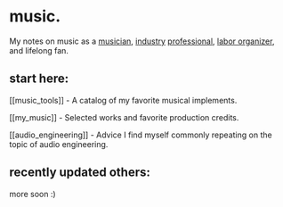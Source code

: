 # music.

My notes on music as a [musician](https://wiki.plungepool.dev/site/my_music.html), [industry](https://www.cyclopssound.com/credits) [professional](https://www.allmusic.com/artist/rob-duffy-mn0003636481), [labor organizer](https://www.unionofmusicians.org/), and lifelong fan.

## start here:

[[music_tools]] - A catalog of my favorite musical implements.

[[my_music]] - Selected works and favorite production credits.

[[audio_engineering]] - Advice I find myself commonly repeating on the topic of audio engineering.

## recently updated others:

more soon :)

